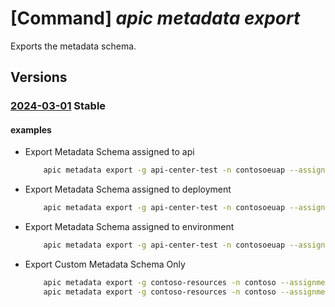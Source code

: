 # [Command] _apic metadata export_

Exports the metadata schema.

## Versions

### [2024-03-01](/Resources/mgmt-plane/L3N1YnNjcmlwdGlvbnMve30vcmVzb3VyY2Vncm91cHMve30vcHJvdmlkZXJzL21pY3Jvc29mdC5hcGljZW50ZXIvc2VydmljZXMve30vZXhwb3J0bWV0YWRhdGFzY2hlbWE=/2024-03-01.xml) **Stable**

<!-- mgmt-plane /subscriptions/{}/resourcegroups/{}/providers/microsoft.apicenter/services/{}/exportmetadataschema 2024-03-01 -->

#### examples

- Export Metadata Schema assigned to api
    ```bash
        apic metadata export -g api-center-test -n contosoeuap --assignments api --file-name filename.json
    ```

- Export Metadata Schema assigned to deployment
    ```bash
        apic metadata export -g api-center-test -n contosoeuap --assignments deployment --file-name filename.json
    ```

- Export Metadata Schema assigned to environment
    ```bash
        apic metadata export -g api-center-test -n contosoeuap --assignments environment --file-name filename.json
    ```

- Export Custom Metadata Schema Only
    ```bash
        apic metadata export -g contoso-resources -n contoso --assignments api --file-name filename.json --custom-metadata-only
        apic metadata export -g contoso-resources -n contoso --assignments api --file-name filename.json --custom-metadata-only true
    ```
